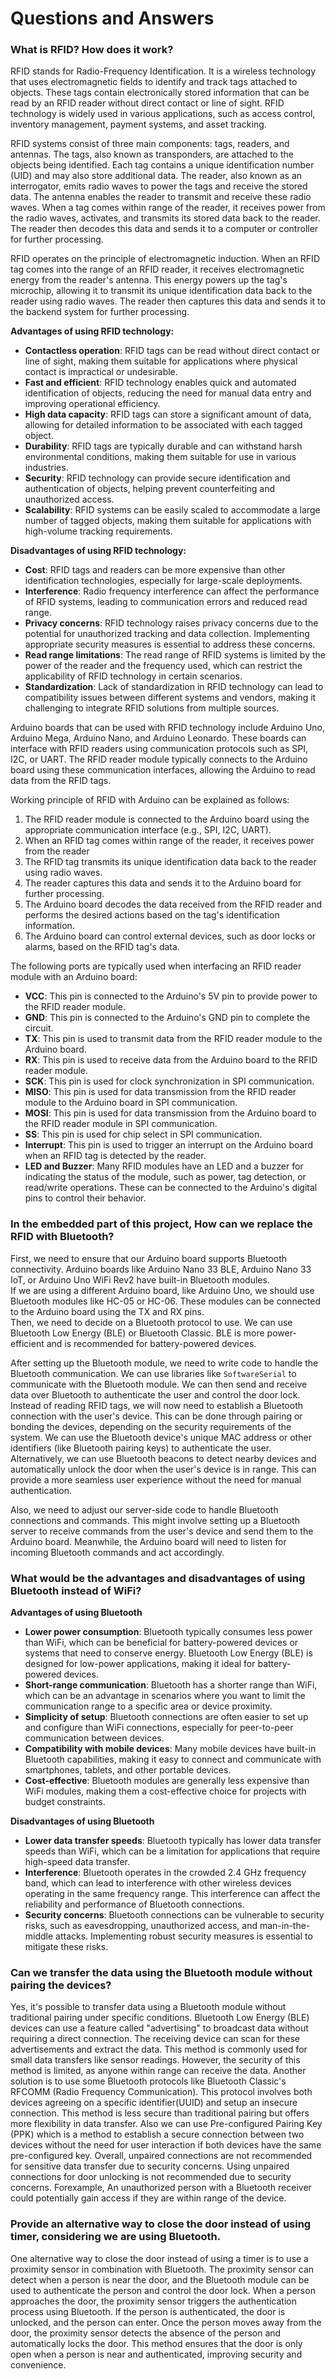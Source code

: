 # Questions and Answers

### **What is RFID? How does it work?**

RFID stands for Radio-Frequency Identification. It is a wireless technology that uses electromagnetic fields to identify and track tags attached to objects. These tags contain electronically stored information that can be read by an RFID reader without direct contact or line of sight. RFID technology is widely used in various applications, such as access control, inventory management, payment systems, and asset tracking.

RFID systems consist of three main components: tags, readers, and antennas. The tags, also known as transponders, are attached to the objects being identified. Each tag contains a unique identification number (UID) and may also store additional data. The reader, also known as an interrogator, emits radio waves to power the tags and receive the stored data. The antenna enables the reader to transmit and receive these radio waves. When a tag comes within range of the reader, it receives power from the radio waves, activates, and transmits its stored data back to the reader. The reader then decodes this data and sends it to a computer or controller for further processing.

RFID operates on the principle of electromagnetic induction. When an RFID tag comes into the range of an RFID reader, it receives electromagnetic energy from the reader's antenna. This energy powers up the tag's microchip, allowing it to transmit its unique identification data back to the reader using radio waves. The reader then captures this data and sends it to the backend system for further processing.

**Advantages of using RFID technology:**

- **Contactless operation**: RFID tags can be read without direct contact or line of sight, making them suitable for applications where physical contact is impractical or undesirable.
- **Fast and efficient**: RFID technology enables quick and automated identification of objects, reducing the need for manual data entry and improving operational efficiency.
- **High data capacity**: RFID tags can store a significant amount of data, allowing for detailed information to be associated with each tagged object.
- **Durability**: RFID tags are typically durable and can withstand harsh environmental conditions, making them suitable for use in various industries.
- **Security**: RFID technology can provide secure identification and authentication of objects, helping prevent counterfeiting and unauthorized access.
- **Scalability**: RFID systems can be easily scaled to accommodate a large number of tagged objects, making them suitable for applications with high-volume tracking requirements.

**Disadvantages of using RFID technology:**

- **Cost**: RFID tags and readers can be more expensive than other identification technologies, especially for large-scale deployments.
- **Interference**: Radio frequency interference can affect the performance of RFID systems, leading to communication errors and reduced read range.
- **Privacy concerns**: RFID technology raises privacy concerns due to the potential for unauthorized tracking and data collection. Implementing appropriate security measures is essential to address these concerns.
- **Read range limitations**: The read range of RFID systems is limited by the power of the reader and the frequency used, which can restrict the applicability of RFID technology in certain scenarios.
- **Standardization**: Lack of standardization in RFID technology can lead to compatibility issues between different systems and vendors, making it challenging to integrate RFID solutions from multiple sources.

Arduino boards that can be used with RFID technology include Arduino Uno, Arduino Mega, Arduino Nano, and Arduino Leonardo. These boards can interface with RFID readers using communication protocols such as SPI, I2C, or UART. The RFID reader module typically connects to the Arduino board using these communication interfaces, allowing the Arduino to read data from the RFID tags.

Working principle of RFID with Arduino can be explained as follows:

1. The RFID reader module is connected to the Arduino board using the appropriate communication interface (e.g., SPI, I2C, UART).
2. When an RFID tag comes within range of the reader, it receives power from the reader
3. The RFID tag transmits its unique identification data back to the reader using radio waves.
4. The reader captures this data and sends it to the Arduino board for further processing.
5. The Arduino board decodes the data received from the RFID reader and performs the desired actions based on the tag's identification information.
6. The Arduino board can control external devices, such as door locks or alarms, based on the RFID tag's data.

The following ports are typically used when interfacing an RFID reader module with an Arduino board:

- **VCC**: This pin is connected to the Arduino's 5V pin to provide power to the RFID reader module.
- **GND**: This pin is connected to the Arduino's GND pin to complete the circuit.
- **TX**: This pin is used to transmit data from the RFID reader module to the Arduino board.
- **RX**: This pin is used to receive data from the Arduino board to the RFID reader module.
- **SCK**: This pin is used for clock synchronization in SPI communication.
- **MISO**: This pin is used for data transmission from the RFID reader module to the Arduino board in SPI communication.
- **MOSI**: This pin is used for data transmission from the Arduino board to the RFID reader module in SPI communication.
- **SS**: This pin is used for chip select in SPI communication.
- **Interrupt**: This pin is used to trigger an interrupt on the Arduino board when an RFID tag is detected by the reader.
- **LED and Buzzer**: Many RFID modules have an LED and a buzzer for indicating the status of the module, such as power, tag detection, or read/write operations. These can be connected to the Arduino's digital pins to control their behavior.

### **In the embedded part of this project, How can we replace the RFID with Bluetooth?**

First, we need to ensure that our Arduino board supports Bluetooth connectivity. Arduino boards like Arduino Nano 33 BLE, Arduino Nano 33 IoT, or Arduino Uno WiFi Rev2 have built-in Bluetooth modules.  
If we are using a different Arduino board, like Arduino Uno, we should use Bluetooth modules like HC-05 or HC-06. These modules can be connected to the Arduino board using the TX and RX pins.  
Then, we need to decide on a Bluetooth protocol to use. We can use Bluetooth Low Energy (BLE) or Bluetooth Classic. BLE is more power-efficient and is recommended for battery-powered devices.

After setting up the Bluetooth module, we need to write code to handle the Bluetooth communication. We can use libraries like `SoftwareSerial` to communicate with the Bluetooth module. We can then send and receive data over Bluetooth to authenticate the user and control the door lock.  
Instead of reading RFID tags, we will now need to establish a Bluetooth connection with the user's device. This can be done through pairing or bonding the devices, depending on the security requirements of the system. We can use the Bluetooth device's unique MAC address or other identifiers (like Bluetooth pairing keys) to authenticate the user.  
Alternatively, we can use Bluetooth beacons to detect nearby devices and automatically unlock the door when the user's device is in range. This can provide a more seamless user experience without the need for manual authentication.

Also, we need to adjust our server-side code to handle Bluetooth connections and commands. This might involve setting up a Bluetooth server to receive commands from the user's device and send them to the Arduino board. Meanwhile, the Arduino board will need to listen for incoming Bluetooth commands and act accordingly.

### **What would be the advantages and disadvantages of using Bluetooth instead of WiFi?**

**Advantages of using Bluetooth**

- **Lower power consumption**: Bluetooth typically consumes less power than WiFi, which can be beneficial for battery-powered devices or systems that need to conserve energy. Bluetooth Low Energy (BLE) is designed for low-power applications, making it ideal for battery-powered devices.
- **Short-range communication**: Bluetooth has a shorter range than WiFi, which can be an advantage in scenarios where you want to limit the communication range to a specific area or device proximity.
- **Simplicity of setup**: Bluetooth connections are often easier to set up and configure than WiFi connections, especially for peer-to-peer communication between devices.
- **Compatibility with mobile devices**: Many mobile devices have built-in Bluetooth capabilities, making it easy to connect and communicate with smartphones, tablets, and other portable devices.
- **Cost-effective**: Bluetooth modules are generally less expensive than WiFi modules, making them a cost-effective choice for projects with budget constraints.

**Disadvantages of using Bluetooth**

- **Lower data transfer speeds**: Bluetooth typically has lower data transfer speeds than WiFi, which can be a limitation for applications that require high-speed data transfer.
- **Interference**: Bluetooth operates in the crowded 2.4 GHz frequency band, which can lead to interference with other wireless devices operating in the same frequency range. This interference can affect the reliability and performance of Bluetooth connections.
- **Security concerns**: Bluetooth connections can be vulnerable to security risks, such as eavesdropping, unauthorized access, and man-in-the-middle attacks. Implementing robust security measures is essential to mitigate these risks.

### **Can we transfer the data using the Bluetooth module without pairing the devices?**

Yes, it's possible to transfer data using a Bluetooth module without traditional pairing under specific conditions.
Bluetooth Low Energy (BLE) devices can use a feature called "advertising" to broadcast data without requiring a direct connection. The receiving device can scan for these advertisements and extract the data. This method is commonly used for small data transfers like sensor readings. However, the security of this method is limited, as anyone within range can receive the data.
Another solution is to use some Bluetooth protocols like Bluetooth Classic's RFCOMM (Radio Frequency Communication). This protocol involves both devices agreeing on a specific identifier(UUID) and setup an insecure connection. This method is less secure than traditional pairing but offers more flexibility in data transfer.
Also we can use Pre-configured Pairing Key (PPK) which is a method to establish a secure connection between two devices without the need for user interaction if both devices have the same pre-configured key.
Overall, unpaired connections are not recommended for sensitive data transfer due to security concerns. Using unpaired connections for door unlocking is not recommended due to security concerns. Forexample, An unauthorized person with a Bluetooth receiver could potentially gain access if they are within range of the device.

### **Provide an alternative way to close the door instead of using timer, considering we are using Bluetooth.**

One alternative way to close the door instead of using a timer is to use a proximity sensor in combination with Bluetooth. The proximity sensor can detect when a person is near the door, and the Bluetooth module can be used to authenticate the person and control the door lock. When a person approaches the door, the proximity sensor triggers the authentication process using Bluetooth. If the person is authenticated, the door is unlocked, and the person can enter. Once the person moves away from the door, the proximity sensor detects the absence of the person and automatically locks the door. This method ensures that the door is only open when a person is near and authenticated, improving security and convenience.
